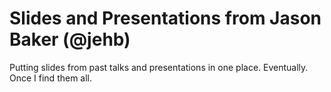 # Slides and Presentations from Jason Baker (@jehb)

Putting slides from past talks and presentations in one place. Eventually. Once I find them all.
